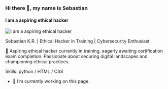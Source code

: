 ### Hi there 👋, my name is Sebastian
#### I am a aspiring ethical hacker
![I am a aspiring ethical hacker](https://arturssmirnovs.github.io/github-profile-readme-generator/images/banner.png)

Sebastian K.R. | Ethical Hacker in Training | Cybersecurity Enthusiast

🔐 Aspiring ethical hacker currently in training, eagerly awaiting certification exam completion. Passionate about securing digital landscapes and championing ethical practices.
 

Skills:  python / HTML / CSS

- 🔭 I’m currently working on this page. 












